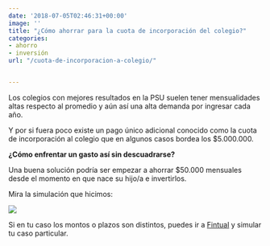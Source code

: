 ```yaml
---
date: '2018-07-05T02:46:31+00:00'
image: ''
title: "¿Cómo ahorrar para la cuota de incorporación del colegio?"
categories:
- ahorro
- inversión
url: "/cuota-de-incorporacion-a-colegio/"


---
```

Los colegios con mejores resultados en la PSU suelen tener mensualidades altas respecto al promedio y aún así una alta demanda por ingresar cada año.

Y por si fuera poco existe un pago único adicional conocido como la cuota de incorporación al colegio que en algunos casos bordea los $5.000.000.

**¿Cómo enfrentar un gasto así sin descuadrarse?**

Una buena solución podría ser empezar a ahorrar $50.000 mensuales desde el momento en que nace su hijo/a e invertirlos.

Mira la simulación que hicimos:

![](/uploads/simulador.png)

Si en tu caso los montos o plazos son distintos, puedes ir a [Fintual](https://fintual.cl?utm_campaign=cuota-colegio&utm_source=edu&utm_medium=landing) y simular tu caso particular.
